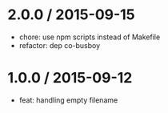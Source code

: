 
2.0.0 / 2015-09-15
==================

 * chore: use npm scripts instead of Makefile
 * refactor: dep co-busboy

1.0.0 / 2015-09-12
==================

 * feat: handling empty filename
